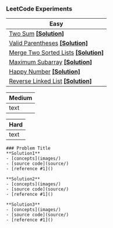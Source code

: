### LeetCode Experiments 

Easy | 
------------ | 
[Two Sum](https://leetcode.com/problems/two-sum/) [**[Solution]**](easy/TwoSum) | 
[Valid Parentheses](https://leetcode.com/problems/valid-parentheses/)  [**[Solution]**](easy/Valid_Parentheses) | 
[Merge Two Sorted Lists](https://leetcode.com/problems/merge-two-sorted-lists/)  [**[Solution]**](easy/Merge_Two_Sorted_Lists) |  
[Maximum Subarray](https://leetcode.com/problems/maximum-subarray/)  [**[Solution]**](easy/Maximum_subarray) | 
[Happy Number](https://leetcode.com/problems/happy-number/)  [**[Solution]**](easy/Happy_number) | 
[Reverse Linked List](https://leetcode.com/problems/reverse-linked-list/)  [**[Solution]**](easy/Reverse_LinkedList) | 

Medium | 
------------ | 
text | 

Hard | 
------------ | 
text | 

```
### Problem Title
**Solution1**
- [concepts](images/)
- [source code](source/)
- [reference #1]() 

**Solution2**
- [concepts](images/)
- [source code](source/)
- [reference #1]() 

**Solution3**
- [concepts](images/)
- [source code](source/)
- [reference #1]()    
```

